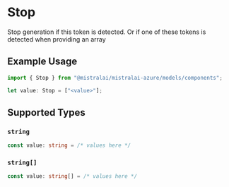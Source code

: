 # Stop

Stop generation if this token is detected. Or if one of these tokens is detected when providing an array

## Example Usage

```typescript
import { Stop } from "@mistralai/mistralai-azure/models/components";

let value: Stop = ["<value>"];
```

## Supported Types

### `string`

```typescript
const value: string = /* values here */
```

### `string[]`

```typescript
const value: string[] = /* values here */
```

